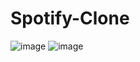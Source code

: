# Spotify-Clone
![image](https://user-images.githubusercontent.com/56032074/183087336-50ea6d3e-24cd-4669-aa3f-9b89db8cfc7f.png)
![image](https://user-images.githubusercontent.com/56032074/183095362-cf364ff4-ed3e-443c-b4b3-6e767cf00542.png)

